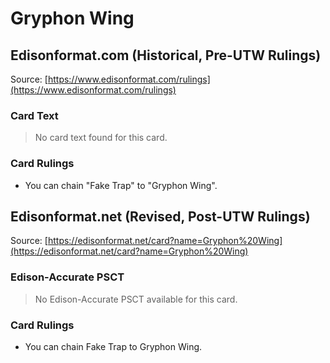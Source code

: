 # Gryphon Wing

## Edisonformat.com (Historical, Pre-UTW Rulings)

Source: [https://www.edisonformat.com/rulings](https://www.edisonformat.com/rulings)

### Card Text

> No card text found for this card.

### Card Rulings

*   You can chain "Fake Trap" to "Gryphon Wing".

## Edisonformat.net (Revised, Post-UTW Rulings)

Source: [https://edisonformat.net/card?name=Gryphon%20Wing](https://edisonformat.net/card?name=Gryphon%20Wing)

### Edison-Accurate PSCT

> No Edison-Accurate PSCT available for this card.

### Card Rulings

*   You can chain Fake Trap to Gryphon Wing.
            